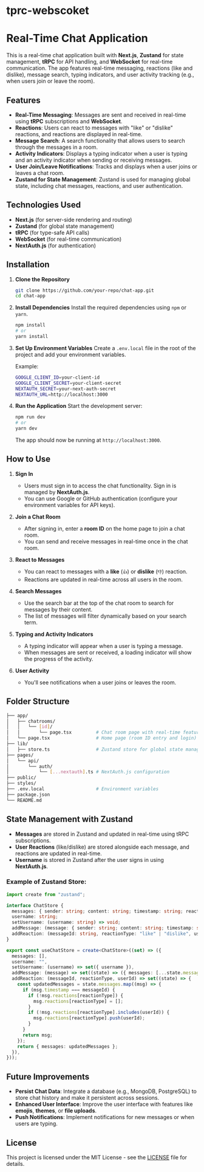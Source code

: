 # tprc-webscoket
# **Real-Time Chat Application**

This is a real-time chat application built with **Next.js**, **Zustand** for state management, **tRPC** for API handling, and **WebSocket** for real-time communication. The app features real-time messaging, reactions (like and dislike), message search, typing indicators, and user activity tracking (e.g., when users join or leave the room).

## **Features**
- **Real-Time Messaging**: Messages are sent and received in real-time using **tRPC** subscriptions and **WebSocket**.
- **Reactions**: Users can react to messages with "like" or "dislike" reactions, and reactions are displayed in real-time.
- **Message Search**: A search functionality that allows users to search through the messages in a room.
- **Activity Indicators**: Displays a typing indicator when a user is typing and an activity indicator when sending or receiving messages.
- **User Join/Leave Notifications**: Tracks and displays when a user joins or leaves a chat room.
- **Zustand for State Management**: Zustand is used for managing global state, including chat messages, reactions, and user authentication.

## **Technologies Used**
- **Next.js** (for server-side rendering and routing)
- **Zustand** (for global state management)
- **tRPC** (for type-safe API calls)
- **WebSocket** (for real-time communication)
- **NextAuth.js** (for authentication)

## **Installation**

1. **Clone the Repository**
   ```bash
   git clone https://github.com/your-repo/chat-app.git
   cd chat-app
   ```

2. **Install Dependencies**
   Install the required dependencies using `npm` or `yarn`.

   ```bash
   npm install
   # or
   yarn install
   ```

3. **Set Up Environment Variables**
   Create a `.env.local` file in the root of the project and add your environment variables.

   Example:
   ```bash
   GOOGLE_CLIENT_ID=your-client-id
   GOOGLE_CLIENT_SECRET=your-client-secret
   NEXTAUTH_SECRET=your-next-auth-secret
   NEXTAUTH_URL=http://localhost:3000
   ```

4. **Run the Application**
   Start the development server:
   ```bash
   npm run dev
   # or
   yarn dev
   ```

   The app should now be running at `http://localhost:3000`.

## **How to Use**

1. **Sign In**
   - Users must sign in to access the chat functionality. Sign in is managed by **NextAuth.js**.
   - You can use Google or GitHub authentication (configure your environment variables for API keys).

2. **Join a Chat Room**
   - After signing in, enter a **room ID** on the home page to join a chat room.
   - You can send and receive messages in real-time once in the chat room.

3. **React to Messages**
   - You can react to messages with a **like** (`👍`) or **dislike** (`👎`) reaction.
   - Reactions are updated in real-time across all users in the room.

4. **Search Messages**
   - Use the search bar at the top of the chat room to search for messages by their content.
   - The list of messages will filter dynamically based on your search term.

5. **Typing and Activity Indicators**
   - A typing indicator will appear when a user is typing a message.
   - When messages are sent or received, a loading indicator will show the progress of the activity.

6. **User Activity**
   - You'll see notifications when a user joins or leaves the room.

## **Folder Structure**

```bash
├── app/
│   ├── chatrooms/
│   │   └── [id]/
│   │       └── page.tsx         # Chat room page with real-time features
│   └── page.tsx                 # Home page (room ID entry and login)
├── lib/
│   ├── store.ts                 # Zustand store for global state management
├── pages/
│   └── api/
│       └── auth/
│           └── [...nextauth].ts # NextAuth.js configuration
├── public/
├── styles/
├── .env.local                   # Environment variables
├── package.json
└── README.md
```

## **State Management with Zustand**

- **Messages** are stored in Zustand and updated in real-time using tRPC subscriptions.
- **User Reactions** (like/dislike) are stored alongside each message, and reactions are updated in real-time.
- **Username** is stored in Zustand after the user signs in using **NextAuth.js**.

### Example of Zustand Store:

```typescript
import create from "zustand";

interface ChatStore {
  messages: { sender: string; content: string; timestamp: string; reactions: { like: string[]; dislike: string[] } }[];
  username: string;
  setUsername: (username: string) => void;
  addMessage: (message: { sender: string; content: string; timestamp: string; reactions: { like: string[]; dislike: string[] } }) => void;
  addReaction: (messageId: string, reactionType: "like" | "dislike", userId: string) => void;
}

export const useChatStore = create<ChatStore>((set) => ({
  messages: [],
  username: "",
  setUsername: (username) => set({ username }),
  addMessage: (message) => set((state) => ({ messages: [...state.messages, message] })),
  addReaction: (messageId, reactionType, userId) => set((state) => {
    const updatedMessages = state.messages.map((msg) => {
      if (msg.timestamp === messageId) {
        if (!msg.reactions[reactionType]) {
          msg.reactions[reactionType] = [];
        }
        if (!msg.reactions[reactionType].includes(userId)) {
          msg.reactions[reactionType].push(userId);
        }
      }
      return msg;
    });
    return { messages: updatedMessages };
  }),
}));
```

## **Future Improvements**
- **Persist Chat Data**: Integrate a database (e.g., MongoDB, PostgreSQL) to store chat history and make it persistent across sessions.
- **Enhanced User Interface**: Improve the user interface with features like **emojis**, **themes**, or **file uploads**.
- **Push Notifications**: Implement notifications for new messages or when users are typing.

## **License**
This project is licensed under the MIT License - see the [LICENSE](LICENSE) file for details.
